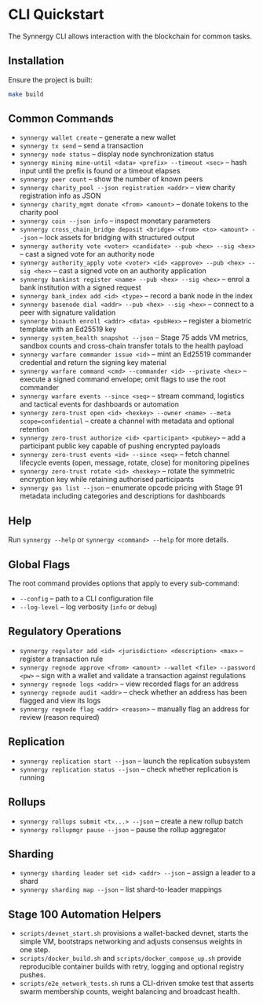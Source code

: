 # CLI Quickstart

The Synnergy CLI allows interaction with the blockchain for common tasks.

## Installation
Ensure the project is built:
```bash
make build
```

## Common Commands
- `synnergy wallet create` – generate a new wallet
- `synnergy tx send` – send a transaction
- `synnergy node status` – display node synchronization status
- `synnergy mining mine-until <data> <prefix> --timeout <sec>` – hash input until the prefix is found or a timeout elapses
- `synnergy peer count` – show the number of known peers
- `synnergy charity_pool --json registration <addr>` – view charity registration info as JSON
- `synnergy charity_mgmt donate <from> <amount>` – donate tokens to the charity pool
- `synnergy coin --json info` – inspect monetary parameters
- `synnergy cross_chain_bridge deposit <bridge> <from> <to> <amount> --json` – lock assets for bridging with structured output
- `synnergy authority vote <voter> <candidate> --pub <hex> --sig <hex>` – cast a signed vote for an authority node
- `synnergy authority_apply vote <voter> <id> <approve> --pub <hex> --sig <hex>` – cast a signed vote on an authority application
- `synnergy bankinst register <name> --pub <hex> --sig <hex>` – enrol a bank institution with a signed request
- `synnergy bank_index add <id> <type>` – record a bank node in the index
- `synnergy basenode dial <addr> --pub <hex> --sig <hex>` – connect to a peer with signature validation
- `synnergy bioauth enroll <addr> <data> <pubHex>` – register a biometric template with an Ed25519 key
- `synnergy system_health snapshot --json` – Stage 75 adds VM metrics, sandbox counts and cross-chain transfer totals to the health payload
- `synnergy warfare commander issue <id>` – mint an Ed25519 commander credential and return the signing key material
- `synnergy warfare command <cmd> --commander <id> --private <hex>` – execute a signed command envelope; omit flags to use the root commander
- `synnergy warfare events --since <seq>` – stream command, logistics and tactical events for dashboards or automation
- `synnergy zero-trust open <id> <hexkey> --owner <name> --meta scope=confidential` – create a channel with metadata and optional retention
- `synnergy zero-trust authorize <id> <participant> <pubkey>` – add a participant public key capable of pushing encrypted payloads
- `synnergy zero-trust events <id> --since <seq>` – fetch channel lifecycle events (open, message, rotate, close) for monitoring pipelines
- `synnergy zero-trust rotate <id> <hexkey>` – rotate the symmetric encryption key while retaining authorised participants
- `synnergy gas list --json` – enumerate opcode pricing with Stage 91 metadata including categories and descriptions for dashboards

## Help
Run `synnergy --help` or `synnergy <command> --help` for more details.

## Global Flags
The root command provides options that apply to every sub-command:

- `--config` – path to a CLI configuration file
- `--log-level` – log verbosity (`info` or `debug`)

## Regulatory Operations
- `synnergy regulator add <id> <jurisdiction> <description> <max>` – register a transaction rule
- `synnergy regnode approve <from> <amount> --wallet <file> --password <pw>` – sign with a wallet and validate a transaction against regulations
- `synnergy regnode logs <addr>` – view recorded flags for an address
- `synnergy regnode audit <addr>` – check whether an address has been flagged and view its logs
- `synnergy regnode flag <addr> <reason>` – manually flag an address for review (reason required)

## Replication
- `synnergy replication start --json` – launch the replication subsystem
- `synnergy replication status --json` – check whether replication is running

## Rollups
- `synnergy rollups submit <tx...> --json` – create a new rollup batch
- `synnergy rollupmgr pause --json` – pause the rollup aggregator

## Sharding
- `synnergy sharding leader set <id> <addr> --json` – assign a leader to a shard
- `synnergy sharding map --json` – list shard-to-leader mappings

## Stage 100 Automation Helpers

- `scripts/devnet_start.sh` provisions a wallet-backed devnet, starts the
  simple VM, bootstraps networking and adjusts consensus weights in one step.
- `scripts/docker_build.sh` and `scripts/docker_compose_up.sh` provide
  reproducible container builds with retry, logging and optional registry
  pushes.
- `scripts/e2e_network_tests.sh` runs a CLI-driven smoke test that asserts swarm
  membership counts, weight balancing and broadcast health.
